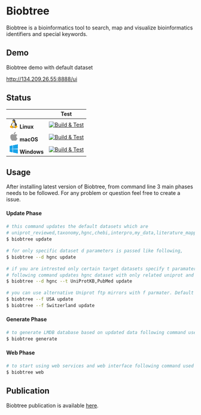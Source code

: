 # Biobtree
Biobtree is a bioinformatics tool to search, map and visualize bioinformatics identifiers and special keywords.

## Demo
Biobtree demo with default dataset 

http://134.209.26.55:8888/ui

## Status
|   | Test |
|---|:-----:| 
|![Linux](https://raw.githubusercontent.com/Microsoft/azure-pipelines-tasks/master/docs/res/linux_med.png) **Linux**|[![Build & Test][linux-build-badge]][linux-build]|
|![macOS](https://raw.githubusercontent.com/Microsoft/azure-pipelines-tasks/master/docs/res/apple_med.png) **macOS**|[![Build & Test][macOS-build-badge]][macOS-build]| 
|![Win](https://raw.githubusercontent.com/Microsoft/azure-pipelines-tasks/master/docs/res/win_med.png) **Windows**|[![Build & Test][win-build-badge]][win-build]|

[linux-build-badge]: https://dev.azure.com/biobtree/biobtree/_apis/build/status/tamerh.biobtree?branchName=master&jobName=Job&configuration=linux
[linux-build]: https://dev.azure.com/biobtree/biobtree/_build/latest?definitionId=1&branchName=master

[macOS-build-badge]: https://dev.azure.com/biobtree/biobtree/_apis/build/status/tamerh.biobtree?branchName=master&jobName=Job&configuration=mac
[macOS-build]: https://dev.azure.com/biobtree/biobtree/_build/latest?definitionId=1&branchName=master

[win-build-badge]: https://dev.azure.com/biobtree/biobtree/_apis/build/status/tamerh.biobtree?branchName=master&jobName=Job&configuration=linux
[win-build]: https://dev.azure.com/biobtree/biobtree/_build/latest?definitionId=1&branchName=master


## Usage

After installing latest version of Biobtree, from command line 3 main phases needs to be followed. For any problem
or question feel free to create a issue.

#### Update Phase

```sh
# this command updates the default datasets which are 
# uniprot_reviewed,taxonomy,hgnc,chebi,interpro,my_data,literature_mappings,hmdb
$ biobtree update 
```

```sh
# for only specific dataset d parameters is passed like following, 
$ biobtree --d hgnc update 
```

```sh
# if you are intrested only certain target datasets specify t paramater
# following command updates hgnc dataset with only related uniprot and pubmed identifers
$ biobtree --d hgnc --t UniProtKB,PubMed update 
```

```sh
# you can use alternative Uniprot ftp mirrors with f parmater. Default is UK.
$ biobtree --f USA update
$ biobtree --f Switzerland update 
```

#### Generate Phase

```sh
# to generate LMDB database based on updated data following command used
$ biobtree generate
```

#### Web Phase

```sh
# to start using web services and web interface following command used
$ biobtree web
```

## Publication

Biobtree publication is available [here](https://www.biorxiv.org/content/early/2019/01/16/520841.1).
